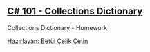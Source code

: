 ## [C# 101 - Collections Dictionary](https://app.patika.dev/courses/csharp-101/4-dictionary-nedir)
Collections Dictionary - Homework

[Hazırlayan: Betül Çelik Çetin](https://app.patika.dev/celikbet)